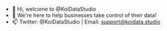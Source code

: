 - 👋 Hi, welcome to @KoiDataStudio
- 👀 We're here to help businesses take control of their data!
- 📫 Twitter: @KoiDataStudio | Email: support@koidata.studio

<!---
KoiDataStudio/KoiDataStudio is a ✨ special ✨ repository because its `README.md` (this file) appears on your GitHub profile.
You can click the Preview link to take a look at your changes.
--->
